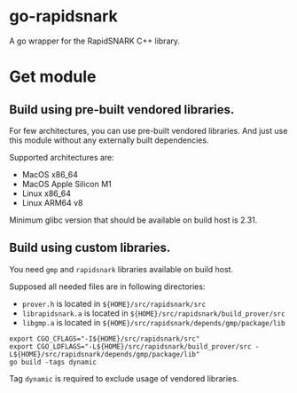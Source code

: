# go-rapidsnark

A go wrapper for the RapidSNARK C++ library.

# Get module

## Build using pre-built vendored libraries.

For few architectures, you can use pre-built vendored libraries. And just use
this module without any externally built dependencies.

Supported architectures are:
* MacOS x86_64
* MacOS Apple Silicon M1
* Linux x86_64
* Linux ARM64 v8

Minimum glibc version that should be available on build host is 2.31.

## Build using custom libraries.

You need `gmp` and `rapidsnark` libraries available on build host.

Supposed all needed files are in following directories:
* `prover.h` is located in `${HOME}/src/rapidsnark/src`
* `librapidsnark.a` is located in `${HOME}/src/rapidsnark/build_prover/src`
* `libgmp.a` is located in `${HOME}/src/rapidsnark/depends/gmp/package/lib`

```shell
export CGO_CFLAGS="-I${HOME}/src/rapidsnark/src" 
export CGO_LDFLAGS="-L${HOME}/src/rapidsnark/build_prover/src -L${HOME}/src/rapidsnark/depends/gmp/package/lib"
go build -tags dynamic
```

Tag `dynamic` is required to exclude usage of vendored libraries.
